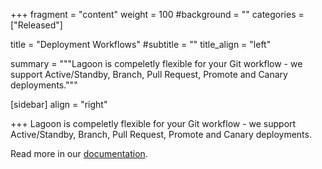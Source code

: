 +++
fragment = "content"
weight = 100
#background = ""
categories = ["Released"]

title = "Deployment Workflows"
#subtitle = ""
title_align = "left"

summary = """Lagoon is compeletly flexible for your Git workflow - we support Active/Standby, Branch, Pull Request, Promote and Canary deployments."""

[sidebar]
  align = "right"

+++
Lagoon is compeletly flexible for your Git workflow - we support Active/Standby, Branch, Pull Request, Promote and Canary deployments.

Read more in our [documentation](https://docs.lagoon.sh/lagoon/using-lagoon-advanced/workflows).
